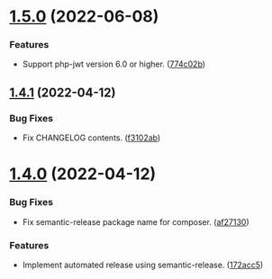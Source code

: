 # [1.5.0](https://git.zsinfo.nl/Zandor300/apnsframework/compare/v1.4.1...v1.5.0) (2022-06-08)


### Features

* Support php-jwt version 6.0 or higher. ([774c02b](https://git.zsinfo.nl/Zandor300/apnsframework/commit/774c02b734831a578a8cf733c15d0db102a5ac74))

## [1.4.1](https://git.zsinfo.nl/Zandor300/apnsframework/compare/v1.4.0...v1.4.1) (2022-04-12)


### Bug Fixes

* Fix CHANGELOG contents. ([f3102ab](https://git.zsinfo.nl/Zandor300/apnsframework/commit/f3102ab220843ed879a553d61b0263f78900fa3d))

# [1.4.0](https://git.zsinfo.nl/Zandor300/apnsframework/compare/v1.3.3...v1.4.0) (2022-04-12)


### Bug Fixes

* Fix semantic-release package name for composer. ([af27130](https://git.zsinfo.nl/Zandor300/apnsframework/commit/af2713084f004768acfadc2b2af499db79ae1d6d))


### Features

* Implement automated release using semantic-release. ([172acc5](https://git.zsinfo.nl/Zandor300/apnsframework/commit/172acc566964141103bf21136d55ad8341a99fd5))
